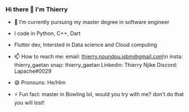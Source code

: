 ### Hi there 👋 I'm Thierry

<!--
**Thierrynjike/ThierryNjike** is a ✨ _special_ ✨ repository because its `README.md` (this file) appears on your GitHub profile.

Here are some ideas to get you started:
-->

- 🌱 I’m currently pursuing my master degree in software engineer
- I code in Python, C++, Dart
- Flutter dev, Intersted in Data science and Cloud computing

- 📫 How to reach me: 
  email: thierry.noundou.isbm@gmail.com\n
  insta: thierry_gaetan
  snap: thierry_gaetan
  Linkedin: Thierry Njike
  Discord: Lapache#0029
- 😄 Pronouns: He/Him

- ⚡ Fun fact: master in Bowling lol, would you try with me? don't do that you will lost!

